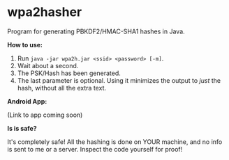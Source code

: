 # wpa2hasher
Program for generating PBKDF2/HMAC-SHA1 hashes in Java.

**How to use:**
1. Run `java -jar wpa2h.jar <ssid> <password> [-m]`.
2. Wait about a second.
3. The PSK/Hash has been generated.
4. The last parameter is optional. Using it minimizes the output to *just* the hash, without all the extra text.

**Android App:**

(Link to app coming soon)

**Is is safe?**

It's completely safe! All the hashing is done on YOUR machine, and no info is sent to me or a server. Inspect the code yourself for proof!